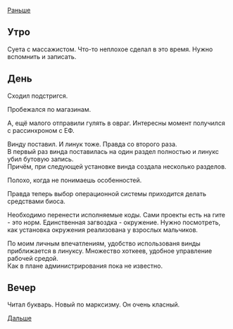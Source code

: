 [Раньше](2019.11.29.md)  
## Утро
Суета с массажистом.
Что-то неплохое сделал в это время.
Нужно вспомнить и записать.
## День
Сходил подстригся.

Пробежался по магазинам.

А, ещё малого отправили гулять в овраг. Интересны момент получился с рассинхроном с ЕФ.

Винду поставил. И линук тоже. Правда со второго раза.  
В первый раз винда поставилась на один раздел полностью и линукс убил бутовую запись.  
Причём, при следующей установке винда создала несколько разделов.

Полохо, когда не понимаешь особенностей.

Правда теперь выбор операционной системы приходится делать средствами биоса.

Необходимо перенести исполняемые коды. Сами проекты есть на гите - это норм. Единственная загвоздка - окружение. Нужно посмотреть, как установка окружения реализована у взрослых мальчиков.

По моим личным впечатлениям, удобство использованя винды приближается в линуксу. Множество хоткеев, удобное управление рабочей средой.  
Как в плане администрирования пока не известно.
## Вечер
Читал букварь. Новый по марксизму. Он очень класный.

[Дальше](2019.12.01.md)